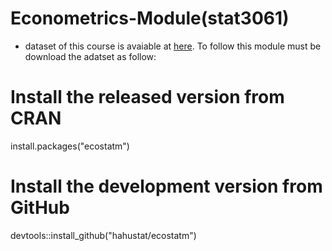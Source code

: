 # Econometrics-Module(stat3061)

* dataset of this course is avaiable at [here](https://github.com/hahustat/ecostatm). To follow this module must be download the adatset as follow:
 # Install the released version from CRAN
install.packages("ecostatm")

# Install the development version from GitHub
devtools::install_github("hahustat/ecostatm")
